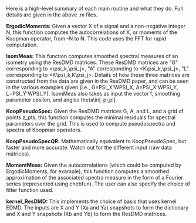 Here is a high-level summary of each main routine and what they do. Full details are given in the above .m files.

**ErgodicMoments:** Given a vector X of a signal and a non-negative integer N, this function computes the autocorrelations of X, or moments of the Koopman operator, from -N to N. This code uses the FFT for rapid computation.

**IsomMeas:** This function computes smoothed spectral measures of an isometry using the ResDMD matrices. These ResDMD matrices are "G" corresponding to <\psi_k,\psi_j>, "A" corresponding to <K\psi_k,\psi_j>, "L" corresponding to <K\psi_k,K\psi_j>. Details of how these three matrices are constructed from the data are given in the ResDMD paper, and can be seen in the various examples given (i.e., G=PSI_X'WPSI_X, A=PSI_X'WPSI_Y, L=PSI_Y'WPSI_Y). IsomMeas also takes as input the vector f, smoothing parameter epsilon, and angles theta\in[-pi,pi].

**KoopPseudoSpec:** Given the ResDMD matrices G, A, and L, and a grid of points z_pts, this function computes the minimal residuals for spectral parameters over the grid. This is used to compute pseudospectra and spectra of Koopman operators.

**KoopPseudoSpecQR:** Mathematically equivalent to KoopPseudoSpec, but faster and more accurate. Watch out for the different input (raw data matrices).

**MomentMeas:** Given the autocorrelations (which could be computed by ErgodicMoments, for example), this function computes a smoothed approximation of the associated spectra measure in the form of a Fourier series (represented using chebfun). The user can also specify the choice of filter function used.

**kernel_ResDMD:** This implements the choice of basis that uses kernel EDMD. The inputs are X and Y (Xa and Ya) snapshots to form the dictionary and X and Y snapshots (Xb and Yb) to form the ResDMD matrices.
